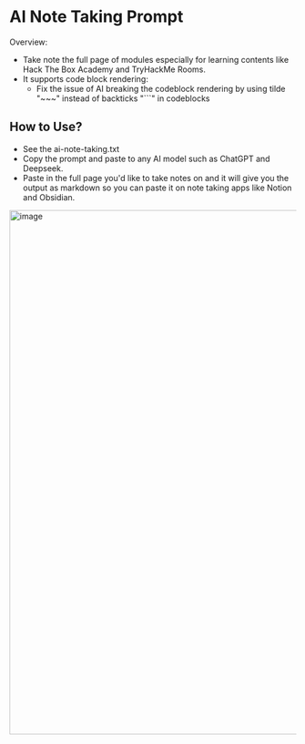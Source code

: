 # AI Note Taking Prompt
Overview:
- Take note the full page of modules especially for learning contents like Hack The Box Academy and TryHackMe Rooms.
- It supports code block rendering:
	- Fix the issue of AI breaking the codeblock rendering by using tilde "~~~" instead of backticks "```" in codeblocks

## How to Use?
- See the ai-note-taking.txt
- Copy the prompt and paste to any AI model such as ChatGPT and Deepseek.
- Paste in the full page you'd like to take notes on and it will give you the output as markdown so you can paste it on note taking apps like Notion and Obsidian.
<img width="1920" height="921" alt="image" src="https://github.com/user-attachments/assets/2133f84c-7d6b-410e-8a86-0c478c55a841" />
